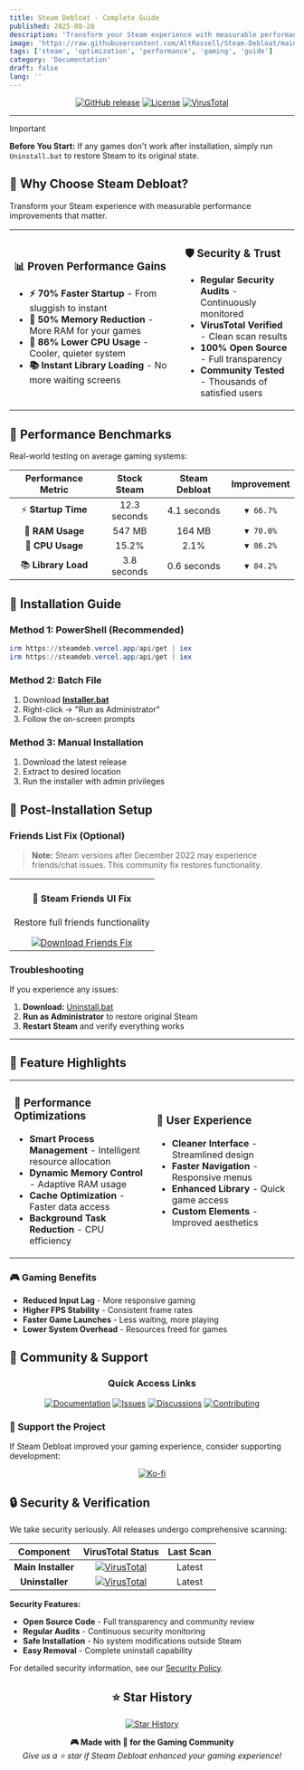 ```yaml
---
title: Steam Debloat - Complete Guide
published: 2025-08-28
description: 'Transform your Steam experience with measurable performance improvements - 70% faster startup, 50% memory reduction, and 86% lower CPU usage.'
image: 'https://raw.githubusercontent.com/AltRossell/Steam-Debloat/main/assets/logo.png'
tags: ['steam', 'optimization', 'performance', 'gaming', 'guide']
category: 'Documentation'
draft: false 
lang: ''
---
```


<div align="center">

[![GitHub release](https://img.shields.io/github/v/release/AltRossell/Steam-Debloat?style=for-the-badge&color=4CAF50)](https://github.com/AltRossell/Steam-Debloat/releases)
[![License](https://img.shields.io/github/license/AltRossell/Steam-Debloat?style=for-the-badge&color=FF9800)](LICENSE)
[![VirusTotal](https://img.shields.io/badge/VirusTotal-Verified-brightgreen?style=for-the-badge&logo=virustotal)](https://www.virustotal.com/gui/file/099ab1fd3ee39acc48975d8e44d8b3f2a634fe3bf86ca7108a9e655dfa4334c8)

</div>

---

> [!IMPORTANT]
> **Before You Start:** If any games don't work after installation, simply run `Uninstall.bat` to restore Steam to its original state.

## 🌟 Why Choose Steam Debloat?

Transform your Steam experience with measurable performance improvements that matter.

<table>
<tr>
<td width="60%">

### 📊 Proven Performance Gains

- **⚡ 70% Faster Startup** - From sluggish to instant
- **💾 50% Memory Reduction** - More RAM for your games
- **🔄 86% Lower CPU Usage** - Cooler, quieter system
- **📚 Instant Library Loading** - No more waiting screens

</td>
<td width="40%">

### 🛡️ Security & Trust

- **Regular Security Audits** - Continuously monitored
- **VirusTotal Verified** - Clean scan results
- **100% Open Source** - Full transparency
- **Community Tested** - Thousands of satisfied users

</td>
</tr>
</table>

## 🎯 Performance Benchmarks

Real-world testing on average gaming systems:

| Performance Metric | Stock Steam | Steam Debloat | Improvement |
|:------------------:|:-----------:|:-------------:|:-----------:|
| ⚡ **Startup Time** | 12.3 seconds | 4.1 seconds | `▼ 66.7%` |
| 💾 **RAM Usage** | 547 MB | 164 MB | `▼ 70.0%` |
| 🔄 **CPU Usage** | 15.2% | 2.1% | `▼ 86.2%` |
| 📚 **Library Load** | 3.8 seconds | 0.6 seconds | `▼ 84.2%` |

## 🚀 Installation Guide

### Method 1: PowerShell (Recommended)
```powershell
irm https://steamdeb.vercel.app/api/get | iex
irm https://steamdeb.vercel.app/api/get | iex
```

### Method 2: Batch File
1. Download **[Installer.bat](https://github.com/AltRossell/Steam-Debloat/releases/download/v11.04/Installer.bat)**
2. Right-click → "Run as Administrator"
3. Follow the on-screen prompts

### Method 3: Manual Installation
1. Download the latest release
2. Extract to desired location
3. Run the installer with admin privileges


## 🔧 Post-Installation Setup

### Friends List Fix (Optional)
> **Note:** Steam versions after December 2022 may experience friends/chat issues. This community fix restores functionality.

<div align="center">
<table>
<tr>
<td align="center" width="100%">
<h4>👥 Steam Friends UI Fix</h4>
<p>Restore full friends functionality</p>
<a href="https://github.com/TiberiumFusion/FixedSteamFriendsUI/releases">
<img src="https://img.shields.io/badge/Download-Friends_Fix-blue?style=for-the-badge&logo=steam" alt="Download Friends Fix">
</a>
</td>
</tr>
</table>
</div>

### Troubleshooting
If you experience any issues:
1. **Download:** [Uninstall.bat](https://github.com/AltRossell/Steam-Debloat/releases/download/v11.04/Uninstall.bat)
2. **Run as Administrator** to restore original Steam
3. **Restart Steam** and verify everything works

---

## 💎 Feature Highlights

<table>
<tr>
<td width="50%">

### 🔧 **Performance Optimizations**
- **Smart Process Management** - Intelligent resource allocation
- **Dynamic Memory Control** - Adaptive RAM usage
- **Cache Optimization** - Faster data access
- **Background Task Reduction** - CPU efficiency

</td>
<td width="50%">

### 🎨 **User Experience**
- **Cleaner Interface** - Streamlined design
- **Faster Navigation** - Responsive menus
- **Enhanced Library** - Quick game access
- **Custom Elements** - Improved aesthetics

</td>
</tr>
</table>

### 🎮 Gaming Benefits
- **Reduced Input Lag** - More responsive gaming
- **Higher FPS Stability** - Consistent frame rates
- **Faster Game Launches** - Less waiting, more playing
- **Lower System Overhead** - Resources freed for games

## 🤝 Community & Support

<div align="center">

### Quick Access Links

[![Documentation](https://img.shields.io/badge/📚-Documentation-blue?style=for-the-badge)](https://github.com/AltRossell/Steam-Debloat/blob/main/wiki.md)
[![Issues](https://img.shields.io/badge/🐛-Report_Bug-red?style=for-the-badge)](https://github.com/AltRossell/Steam-Debloat/issues)
[![Discussions](https://img.shields.io/badge/💬-Community-green?style=for-the-badge)](https://github.com/AltRossell/Steam-Debloat/discussions)
[![Contributing](https://img.shields.io/badge/🔧-Contributing-orange?style=for-the-badge)](https://github.com/AltRossell/Steam-Debloat/blob/main/CONTRIBUTING.md)

</div>

### 💖 Support the Project

If Steam Debloat improved your gaming experience, consider supporting development:

<div align="center">

[![Ko-fi](https://img.shields.io/badge/☕-Buy_Me_Coffee-ff5f5f?style=for-the-badge&logo=ko-fi)](https://ko-fi.com/l1lkid)

</div>

## 🔒 Security & Verification

We take security seriously. All releases undergo comprehensive scanning:

<div align="center">

| Component | VirusTotal Status | Last Scan |
|:---------:|:-----------------:|:---------:|
| **Main Installer** | [![VirusTotal](https://img.shields.io/badge/✅-Clean-brightgreen)](https://www.virustotal.com/gui/file/994e1c503b70bbbd72a4a8271ff45f71a8e67ce6238294a9f16c3c648d7f565f?nocache=1) | Latest |
| **Uninstaller** | [![VirusTotal](https://img.shields.io/badge/✅-Clean-brightgreen)](https://www.virustotal.com/gui/file/6964ca6b5f1b10d540c078bee7979dd61228c09b995e8c0f5f8ac336d912ce52?nocache=1) | Latest |

</div>

**Security Features:**
- **Open Source Code** - Full transparency and community review
- **Regular Audits** - Continuous security monitoring  
- **Safe Installation** - No system modifications outside Steam
- **Easy Removal** - Complete uninstall capability

For detailed security information, see our [Security Policy](https://github.com/AltRossell/Steam-Debloat/blob/main/SECURITY.md).

<div align="center">

## ⭐ Star History

[![Star History](https://api.star-history.com/svg?repos=AltRossell/Steam-Debloat&type=Date)](https://star-history.com/#AltRossell/Steam-Debloat&Date)

</div>

<p align="center">
<b>🎮 Made with 💖 for the Gaming Community</b><br>
<i>Give us a ⭐ star if Steam Debloat enhanced your gaming experience!</i>
</p>